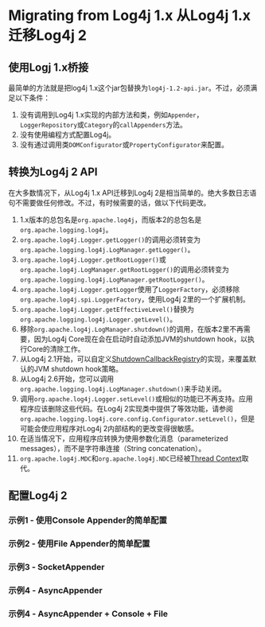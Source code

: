 # Migrating from Log4j 1.x 从Log4j 1.x迁移Log4j 2

## 使用Logj 1.x桥接

最简单的方法就是把log4j 1.x这个jar包替换为`log4j-1.2-api.jar`。不过，必须满足以下条件：

1. 没有调用到Log4j 1.x实现的内部方法和类，例如`Appender`，`LoggerRepository`或`Category`的`callAppenders`方法。
2. 没有使用编程方式配置Log4j。
3. 没有通过调用类`DOMConfigurator`或`PropertyConfigurator`来配置。

## 转换为Log4j 2 API

在大多数情况下，从Log4j 1.x API迁移到Log4j 2是相当简单的。绝大多数日志语句不需要做任何修改。不过，有时候需要的话，做以下代码更改。

1. 1.x版本的总包名是`org.apache.log4j`，而版本2的总包名是`org.apache.logging.log4j`。
2. `org.apache.log4j.Logger.getLogger()`的调用必须转变为`org.apache.logging.log4j.LogManager.getLogger()`。
3. `org.apache.log4j.Logger.getRootLogger()`或`org.apache.log4j.LogManager.getRootLogger()`的调用必须转变为`org.apache.logging.log4j.LogManager.getRootLogger()`。
4. `org.apache.log4j.Logger.getLogger`使用了`LoggerFactory`，必须移除`org.apache.log4j.spi.LoggerFactory`，使用Log4j 2里的一个扩展机制。
5. `org.apache.log4j.Logger.getEffectiveLevel()`替换为`org.apache.logging.log4j.Logger.getLevel()`。
6. 移除`org.apache.log4j.LogManager.shutdown()`的调用，在版本2里不再需要，因为Log4j Core现在会在启动时自动添加JVM的shutdown hook，以执行Core的清除工作。
  1. 从Log4j 2.1开始，可以自定义[ShutdownCallbackRegistry](https://logging.apache.org/log4j/2.x/log4j-core/apidocs/org/apache/logging/log4j/core/util/ShutdownCallbackRegistry.html)的实现，来覆盖默认的JVM shutdown hook策略。
  2. 从Log4j 2.6开始，您可以调用`org.apache.logging.log4j.LogManager.shutdown()`来手动关闭。
7. 调用`org.apache.log4j.Logger.setLevel()`或相似的功能已不再支持。应用程序应该删除这些代码。在Log4j 2实现类中提供了等效功能，请参阅`org.apache.logging.log4j.core.config.Configurator.setLevel()`，但是可能会使应用程序对Log4j 2内部结构的更改变得很敏感。
8. 在适当情况下，应用程序应转换为使用参数化消息（parameterized messages），而不是字符串连接（String concatenation）。
9. `org.apache.log4j.MDC`和`org.apache.log4j.NDC`已经被[Thread Context](./thread-context.md)取代。

## 配置Log4j 2

### 示例1 - 使用Console Appender的简单配置

### 示例2 - 使用File Appender的简单配置

### 示例3 - SocketAppender

### 示例4 - AsyncAppender

### 示例4 - AsyncAppender + Console + File
